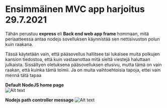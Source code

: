 <h1>Ensimmäinen MVC app harjoitus 29.7.2021 </h1>

Tähän perustuu <b> express </b> eli <b> Back end web app frame </b> hommaan, mitä periaatteessa antaa nodejs sovelluksen käynnistää sen nettisivuston polun kuin raakana.

Tässä käytetään vain, että pääsovellus hallitsee tai lukaisee muita polkujen kansion tiedostoa, että kuin vastaanottaa mitä sieltä viestejä haluttaan julkaista.
Sissältyen oletuksena pääsovelluksen etusivu, mutta tämä on vain raakan, että kuinka tämä toimii. Ja on muita vaihtoehtoisia tapoja, ettei vain mennä tätä tapaa

<b>Default NodeJS home page</b><br>
![Alt text](images/mvc-1.PNG?raw=true "None") <br>

<b>Nodejs path controller message</b>
![Alt text](images/mvc-2.PNG?raw=true "None") <br>
